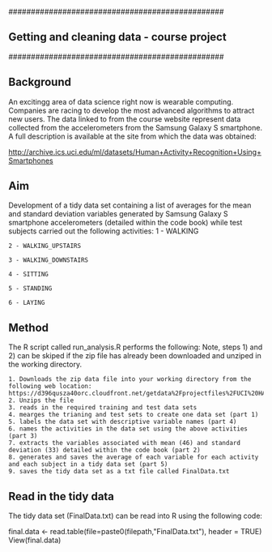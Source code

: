 ################################################
## Getting and cleaning data - course project ##
################################################

## Background
An excitingg area of data science right now is wearable computing. Companies are racing to develop the most advanced algorithms to attract new users. The data linked to from the course website represent data collected from the accelerometers from the Samsung Galaxy S smartphone. A full description is available at the site from which the data was obtained: 

http://archive.ics.uci.edu/ml/datasets/Human+Activity+Recognition+Using+Smartphones 

## Aim
Development of a tidy data set containing a list of averages for the mean and standard deviation variables generated by Samsung Galaxy S smartphone accelerometers (detailed within the code book) while test subjects carried out the following activities: 
	1 - WALKING

	2 - WALKING_UPSTAIRS

	3 - WALKING_DOWNSTAIRS

	4 - SITTING

	5 - STANDING

	6 - LAYING


## Method
The R script called run_analysis.R performs the following:
Note, steps 1) and 2) can be skiped if the zip file has already been downloaded and unziped in the working directory.

	1. Downloads the zip data file into your working directory from the following web location:
	https://d396qusza40orc.cloudfront.net/getdata%2Fprojectfiles%2FUCI%20HAR%20Dataset.zip 
	2. Unzips the file
	3. reads in the required training and test data sets
	4. mearges the trianing and test sets to create one data set (part 1)
	5. labels the data set with descriptive variable names (part 4)
	6. names the activities in the data set using the above activities (part 3)
	7. extracts the variables associated with mean (46) and standard deviation (33) detailed within the code book (part 2)
	8. generates and saves the average of each variable for each activity and each subject in a tidy data set (part 5)
	9. saves the tidy data set as a txt file called FinalData.txt

## Read in the tidy data

The tidy data set (FinalData.txt) can be read into R using the following code:

  final.data <- read.table(file=paste0(filepath,"FinalData.txt"), header = TRUE)
  View(final.data)
